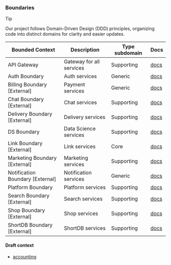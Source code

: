 ### Boundaries

> [!TIP]
>
> Our project follows Domain-Driven Design (DDD) principles, organizing code into distinct domains for clarity and easier updates.

| Bounded Context                  | Description              | Type subdomain | Docs                                                  |
|----------------------------------|--------------------------|----------------|-------------------------------------------------------|
| API Gateway                      | Gateway for all services | Supporting     | [docs](./boundaries/api/README.md)                    |
| Auth Boundary                    | Auth services            | Generic        | [docs](https://github.com/shortlink-org/auth)         |
| Billing Boundary [External]      | Payment services         | Generic        | [docs](https://github.com/shortlink-org/billing)      |
| Chat Boundary [External]         | Chat services            | Supporting     | [docs](https://github.com/shortlink-org/chat)         |
| Delivery Boundary [External]     | Delivery services        | Supporting     | [docs](https://github.com/shortlink-org/delivery)     |
| DS Boundary                      | Data Science services    | Supporting     | [docs](./boundaries/ds/README.md)                     |
| Link Boundary [External]         | Link services            | Core           | [docs](https://github.com/shortlink-org/link)         |
| Marketing Boundary [External]    | Marketing services       | Supporting     | [docs](https://github.com/shortlink-org/marketing)    |
| Notification Boundary [External] | Notification services    | Generic        | [docs](https://github.com/shortlink-org/notification) |
| Platform Boundary                | Platform services        | Supporting     | [docs](./boundaries/platform/README.md)               |
| Search Boundary [External]       | Search services          | Supporting     | [docs](https://github.com/shortlink-org/search)       |
| Shop Boundary [External]         | Shop services            | Supporting     | [docs](https://github.com/shortlink-org/shop)         |
| ShortDB Boundary [External]      | ShortDB services         | Supporting     | [docs](https://github.com/shortlink-org/shortdb)      |

#### Draft context
 
- [accounting](./draft/accounting)

